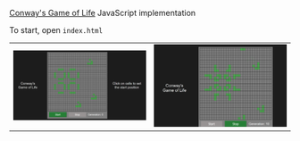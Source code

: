 [Conway's Game of Life](https://en.wikipedia.org/wiki/Conway's_Game_of_Life) JavaScript implementation

To start, open `index.html`

|||
|--|--|
|![1](img/1.png)|![2](img/2.png)|
